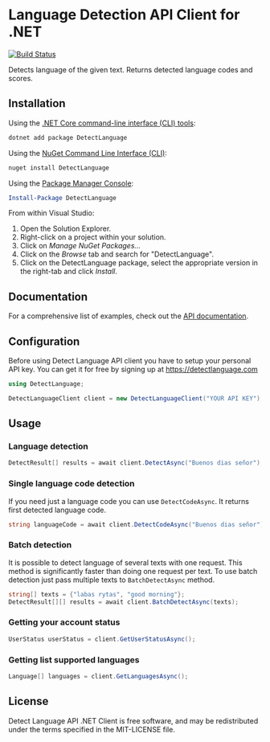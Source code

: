 Language Detection API Client for .NET
========

[![Build Status](https://secure.travis-ci.org/detectlanguage/detectlanguage-dotnet.svg)](https://travis-ci.org/detectlanguage/detectlanguage-dotnet)

Detects language of the given text. Returns detected language codes and scores.

## Installation

Using the [.NET Core command-line interface (CLI) tools][dotnet-core-cli-tools]:

```sh
dotnet add package DetectLanguage
```

Using the [NuGet Command Line Interface (CLI)][nuget-cli]:

```sh
nuget install DetectLanguage
```

Using the [Package Manager Console][package-manager-console]:

```powershell
Install-Package DetectLanguage
```

From within Visual Studio:

1. Open the Solution Explorer.
2. Right-click on a project within your solution.
3. Click on *Manage NuGet Packages...*
4. Click on the *Browse* tab and search for "DetectLanguage".
5. Click on the DetectLanguage package, select the appropriate version in the
   right-tab and click *Install*.

## Documentation

For a comprehensive list of examples, check out the [API documentation][api-docs].

## Configuration

Before using Detect Language API client you have to setup your personal API key.
You can get it for free by signing up at https://detectlanguage.com

```c#
using DetectLanguage;

DetectLanguageClient client = new DetectLanguageClient("YOUR API KEY");
```

## Usage

### Language detection

```c#
DetectResult[] results = await client.DetectAsync("Buenos dias señor");
```

### Single language code detection

If you need just a language code you can use `DetectCodeAsync`. It returns first detected language code.

```c#
string languageCode = await client.DetectCodeAsync("Buenos dias señor");
```

### Batch detection

It is possible to detect language of several texts with one request.
This method is significantly faster than doing one request per text.
To use batch detection just pass multiple texts to `BatchDetectAsync` method.

```c#
string[] texts = {"labas rytas", "good morning"};
DetectResult[][] results = await client.BatchDetectAsync(texts);
```

### Getting your account status

```c#
UserStatus userStatus = client.GetUserStatusAsync();
```

### Getting list supported languages

```c#
Language[] languages = client.GetLanguagesAsync();
```

## License

Detect Language API .NET Client is free software, and may be redistributed under the terms specified in the MIT-LICENSE file.

[api-docs]: https://detectlanguage.com/documentation
[dotnet-core-cli-tools]: https://docs.microsoft.com/en-us/dotnet/core/tools/
[nuget-cli]: https://docs.microsoft.com/en-us/nuget/tools/nuget-exe-cli-reference
[package-manager-console]: https://docs.microsoft.com/en-us/nuget/tools/package-manager-console
